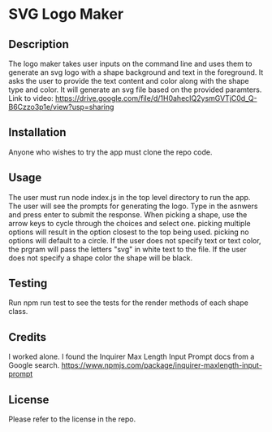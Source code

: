 # SVG Logo Maker

## Description
The logo maker takes user inputs on the command line and uses them to generate an svg logo with a shape background and text in the foreground. It asks the user to provide the text content and color along with the shape type and color. It will generate an svg file based on the provided paramters.
Link to video: https://drive.google.com/file/d/1H0ahecIQ2ysmGVTjC0d_Q-B6Czzo3p1e/view?usp=sharing 

## Installation
Anyone who wishes to try the app must clone the repo code.

## Usage
The user must run node index.js in the top level directory to run the app. The user will see the prompts for generating the logo. Type in the asnwers and press enter to submit the response. When picking a shape, use the arrow keys to cycle through the choices and select one. picking multiple options will result in the option closest to the top being used. picking no options will default to a circle. If the user does not specify text or text color, the prgram will pass the letters "svg" in white text to the file. If the user does not specify a shape color the shape will be black.

## Testing
Run npm run test to see the tests for the render methods of each shape class.
## Credits 
I worked alone. I found the Inquirer Max Length Input Prompt docs from a Google search.
https://www.npmjs.com/package/inquirer-maxlength-input-prompt 

## License 
Please refer to the license in the repo. 